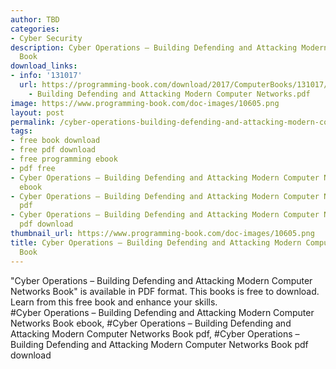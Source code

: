 ```yaml
---
author: TBD
categories:
- Cyber Security
description: Cyber Operations – Building Defending and Attacking Modern Computer Networks
  Book
download_links:
- info: '131017'
  url: https://programming-book.com/download/2017/ComputerBooks/131017/Cyber Operations
    - Building Defending and Attacking Modern Computer Networks.pdf
image: https://www.programming-book.com/doc-images/10605.png
layout: post
permalink: /cyber-operations-building-defending-and-attacking-modern-computer-networks-book.html
tags:
- free book download
- free pdf download
- free programming ebook
- pdf free
- Cyber Operations – Building Defending and Attacking Modern Computer Networks Book
  ebook
- Cyber Operations – Building Defending and Attacking Modern Computer Networks Book
  pdf
- Cyber Operations – Building Defending and Attacking Modern Computer Networks Book
  pdf download
thumbnail_url: https://www.programming-book.com/doc-images/10605.png
title: Cyber Operations – Building Defending and Attacking Modern Computer Networks
  Book
---
```


 
<div class="item-desc text-justify">
  "Cyber Operations – Building Defending and Attacking Modern Computer Networks Book" is available in PDF format. This books is free to download. Learn from this free book and enhance your skills.
  <br>
  #Cyber Operations – Building Defending and Attacking Modern Computer Networks Book ebook, #Cyber Operations – Building Defending and Attacking Modern Computer Networks Book pdf, #Cyber Operations – Building Defending and Attacking Modern Computer Networks Book pdf download
</div>